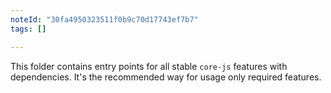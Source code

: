 ```yaml
---
noteId: "30fa4950323511f0b9c70d17743ef7b7"
tags: []

---
```


This folder contains entry points for all stable `core-js` features with dependencies. It's the recommended way for usage only required features.
